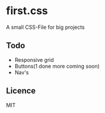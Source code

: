 # first.css
A small CSS-File for big projects

## Todo
* Responsive grid
* Buttons(1 done more coming soon)
* Nav's


## Licence
MIT
